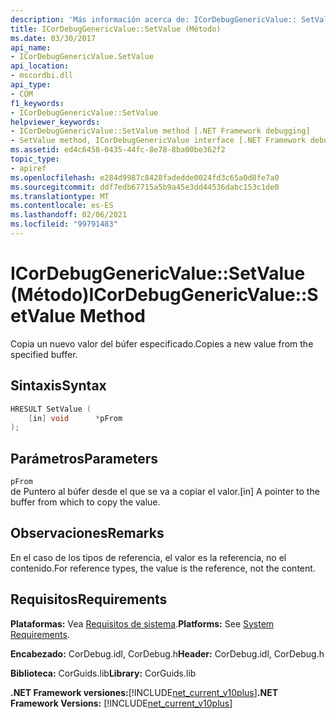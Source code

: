 ```yaml
---
description: 'Más información acerca de: ICorDebugGenericValue:: SetValue (método)'
title: ICorDebugGenericValue::SetValue (Método)
ms.date: 03/30/2017
api_name:
- ICorDebugGenericValue.SetValue
api_location:
- mscordbi.dll
api_type:
- COM
f1_keywords:
- ICorDebugGenericValue::SetValue
helpviewer_keywords:
- ICorDebugGenericValue::SetValue method [.NET Framework debugging]
- SetValue method, ICorDebugGenericValue interface [.NET Framework debugging]
ms.assetid: ed4c6458-0435-44fc-8e78-8ba00be362f2
topic_type:
- apiref
ms.openlocfilehash: e284d9987c8428fadedde0024fd3c65a0d8fe7a0
ms.sourcegitcommit: ddf7edb67715a5b9a45e3dd44536dabc153c1de0
ms.translationtype: MT
ms.contentlocale: es-ES
ms.lasthandoff: 02/06/2021
ms.locfileid: "99791483"
---
```

# <a name="icordebuggenericvaluesetvalue-method"></a><span data-ttu-id="48d9f-103">ICorDebugGenericValue::SetValue (Método)</span><span class="sxs-lookup"><span data-stu-id="48d9f-103">ICorDebugGenericValue::SetValue Method</span></span>

<span data-ttu-id="48d9f-104">Copia un nuevo valor del búfer especificado.</span><span class="sxs-lookup"><span data-stu-id="48d9f-104">Copies a new value from the specified buffer.</span></span>  
  
## <a name="syntax"></a><span data-ttu-id="48d9f-105">Sintaxis</span><span class="sxs-lookup"><span data-stu-id="48d9f-105">Syntax</span></span>  
  
```cpp  
HRESULT SetValue (  
    [in] void      *pFrom  
);  
```  
  
## <a name="parameters"></a><span data-ttu-id="48d9f-106">Parámetros</span><span class="sxs-lookup"><span data-stu-id="48d9f-106">Parameters</span></span>  

 `pFrom`  
 <span data-ttu-id="48d9f-107">de Puntero al búfer desde el que se va a copiar el valor.</span><span class="sxs-lookup"><span data-stu-id="48d9f-107">[in] A pointer to the buffer from which to copy the value.</span></span>  
  
## <a name="remarks"></a><span data-ttu-id="48d9f-108">Observaciones</span><span class="sxs-lookup"><span data-stu-id="48d9f-108">Remarks</span></span>  

 <span data-ttu-id="48d9f-109">En el caso de los tipos de referencia, el valor es la referencia, no el contenido.</span><span class="sxs-lookup"><span data-stu-id="48d9f-109">For reference types, the value is the reference, not the content.</span></span>  
  
## <a name="requirements"></a><span data-ttu-id="48d9f-110">Requisitos</span><span class="sxs-lookup"><span data-stu-id="48d9f-110">Requirements</span></span>  

 <span data-ttu-id="48d9f-111">**Plataformas:** Vea [Requisitos de sistema](../../get-started/system-requirements.md).</span><span class="sxs-lookup"><span data-stu-id="48d9f-111">**Platforms:** See [System Requirements](../../get-started/system-requirements.md).</span></span>  
  
 <span data-ttu-id="48d9f-112">**Encabezado:** CorDebug.idl, CorDebug.h</span><span class="sxs-lookup"><span data-stu-id="48d9f-112">**Header:** CorDebug.idl, CorDebug.h</span></span>  
  
 <span data-ttu-id="48d9f-113">**Biblioteca:** CorGuids.lib</span><span class="sxs-lookup"><span data-stu-id="48d9f-113">**Library:** CorGuids.lib</span></span>  
  
 <span data-ttu-id="48d9f-114">**.NET Framework versiones:**[!INCLUDE[net_current_v10plus](../../../../includes/net-current-v10plus-md.md)]</span><span class="sxs-lookup"><span data-stu-id="48d9f-114">**.NET Framework Versions:** [!INCLUDE[net_current_v10plus](../../../../includes/net-current-v10plus-md.md)]</span></span>
